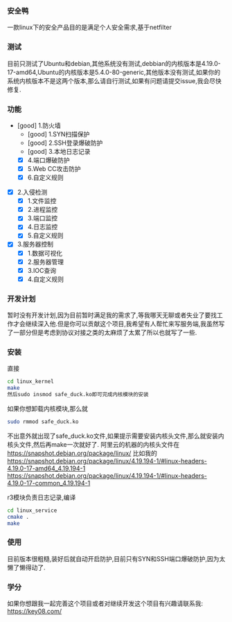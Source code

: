 ### 安全鸭 
一款linux下的安全产品目的是满足个人安全需求,基于netfilter 

### 测试
目前只测试了Ubuntu和debian,其他系统没有测试,debbian的内核版本是4.19.0-17-amd64,Ubuntu的内核版本是5.4.0-80-generic,其他版本没有测试,如果你的系统内核版本不是这两个版本,那么请自行测试,如果有问题请提交issue,我会尽快修复.

### 功能
- [good] 1.防火墙
    - [good] 1.SYN扫描保护
    - [good] 2.SSH登录爆破防护
    - [good] 3.本地日志记录
    - [x] 4.端口爆破防护
    - [x] 5.Web CC攻击防护
    - [x] 6.自定义规则
- [x] 2.入侵检测
    - [x] 1.文件监控
    - [x] 2.进程监控
    - [x] 3.端口监控
    - [x] 4.日志监控
    - [x] 5.自定义规则
- [x] 3.服务器控制
    - [x] 1.数据可视化
    - [x] 2.服务器管理
    - [x] 3.IOC查询
    - [x] 4.自定义规则

### 开发计划
暂时没有开发计划,因为目前暂时满足我的需求了,等我哪天无聊或者失业了要找工作才会继续深入他.但是你可以贡献这个项目,我希望有人帮忙来写服务端,我虽然写了一部分但是考虑到协议对接之类的太麻烦了太累了所以也就写了一些.

### 安装
直接 
```bash
cd linux_kernel
make
然后sudo insmod safe_duck.ko即可完成内核模块的安装
```
如果你想卸载内核模块,那么就
```bash
sudo rmmod safe_duck.ko
```
不出意外就出现了safe_duck.ko文件,如果提示需要安装内核头文件,那么就安装内核头文件,然后再make一次就好了. 
阿里云的机器的内核头文件在 
https://snapshot.debian.org/package/linux/ 
比如我的
https://snapshot.debian.org/package/linux/4.19.194-1/#linux-headers-4.19.0-17-amd64_4.19.194-1 
https://snapshot.debian.org/package/linux/4.19.194-1/#linux-headers-4.19.0-17-common_4.19.194-1 

r3模块负责日志记录,编译
```bash
cd linux_service
cmake .
make
```
### 使用 
目前版本很粗糙,装好后就自动开启防护,目前只有SYN和SSH端口爆破防护,因为太懒了懒得动了.

### 学分 
如果你想跟我一起完善这个项目或者对继续开发这个项目有兴趣请联系我: 
https://key08.com/
